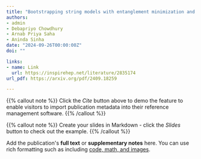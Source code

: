 ```yaml
---
title: "Bootstrapping string models with entanglement minimization and Machine-Learning"
authors:
- admin
- Debapriyo Chowdhury
- Arnab Priya Saha
- Aninda Sinha
date: "2024-09-26T00:00:00Z"
doi: ""

links:
- name: Link
  url: https://inspirehep.net/literature/2835174
url_pdf: https://arxiv.org/pdf/2409.18259

---
```


{{% callout note %}}
Click the _Cite_ button above to demo the feature to enable visitors to import publication metadata into their reference management software.
{{% /callout %}}

{{% callout note %}}
Create your slides in Markdown - click the _Slides_ button to check out the example.
{{% /callout %}}

Add the publication's **full text** or **supplementary notes** here. You can use rich formatting such as including [code, math, and images](https://docs.hugoblox.com/content/writing-markdown-latex/).
